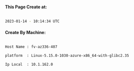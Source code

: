 
   
#### This Page Create at:

```bash

2023-01-14 - 10:14:34 UTC

```

#### Create By Machine:

```bash

Host Name : fv-az336-407

platform  : Linux-5.15.0-1030-azure-x86_64-with-glibc2.35

Ip Local  : 10.1.162.0

```

